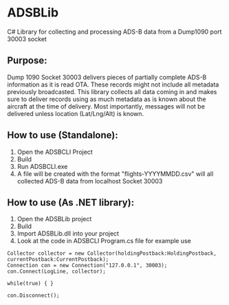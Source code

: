 # ADSBLib
C# Library for collecting and processing ADS-B data from a Dump1090 port 30003 socket

## Purpose:
Dump 1090 Socket 30003 delivers pieces of partially complete ADS-B information as it is read OTA. These records might not include all metadata previously broadcasted. This library collects all data coming in and makes sure to deliver records using as much metadata as is known about the aircraft at the time of delivery. Most importantly, messages will not be delivered unless location (Lat/Lng/Alt) is known.

## How to use (Standalone):
1. Open the ADSBCLI Project
2. Build
3. Run ADSBCLI.exe
4. A file will be created with the format "flights-YYYYMMDD.csv" will all collected ADS-B data from localhost Socket 30003

## How to use (As .NET library):
1. Open the ADSBLib project
2. Build
3. Import ADSBLib.dll into your project
4. Look at the code in ADSBCLI Program.cs file for example use

```
Collector collector = new Collector(holdingPostback:HoldingPostback, currentPostback:CurrentPostback);
Connection con = new Connection("127.0.0.1", 30003);
con.Connect(LogLine, collector);

while(true) { }

con.Disconnect();
```
